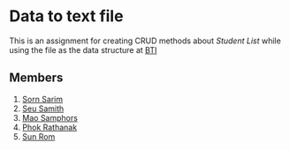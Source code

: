 # Data to text file
This is an assignment for creating CRUD methods about *Student List* while using the file as the data structure at <a href="https://www.facebook.com/brachnasastraBTI">BTI</a>
## Members
1. <a href="https://t.me/sornsarim">Sorn Sarim</a>
2. <a href="https://t.me/samithseu">Seu Samith</a>
3. <a href="https://t.me/NyReach">Mao Samphors</a>
4. <a href="https://t.me/credit_officer">Phok Rathanak</a>
5. <a href="https://t.me/Userrom5220">Sun Rom</a>
